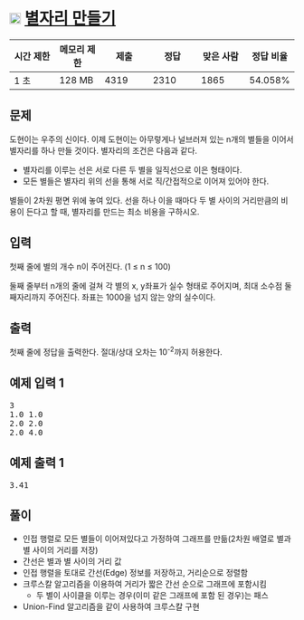 # <img src="https://d2gd6pc034wcta.cloudfront.net/tier/12.svg" class="solvedac-tier" width="20px"> [별자리 만들기](https://www.acmicpc.net/problem/4386)

<div class="col-md-12">
			<div class="table-responsive">
				<table class="table" id="problem-info">
				<thead>
				<tr>
									<th style="width:16%;">시간 제한</th>
					<th style="width:16%;">메모리 제한</th>
					<th style="width:17%;">제출</th>
					<th style="width:17%;">정답</th>
					<th style="width:17%;">맞은 사람</th>
					<th style="width:17%;">정답 비율</th>
								</tr>
				</thead>
				<tbody>
				<tr>
				<td>1 초 </td>
				<td>128 MB</td>
									<td>4319</td>
					<td>2310</td>
					<td>1865</td>
					<td>54.058%</td>
								</tr>
				</tbody>
				</table>
			</div>
</div>

## 문제
도현이는 우주의 신이다. 이제 도현이는 아무렇게나 널브러져 있는 n개의 별들을 이어서 별자리를 하나 만들 것이다. 별자리의 조건은 다음과 같다.

- 별자리를 이루는 선은 서로 다른 두 별을 일직선으로 이은 형태이다.
- 모든 별들은 별자리 위의 선을 통해 서로 직/간접적으로 이어져 있어야 한다.

별들이 2차원 평면 위에 놓여 있다. 선을 하나 이을 때마다 두 별 사이의 거리만큼의 비용이 든다고 할 때, 별자리를 만드는 최소 비용을 구하시오.

## 입력
첫째 줄에 별의 개수 n이 주어진다. (1 ≤ n ≤ 100)

둘째 줄부터 n개의 줄에 걸쳐 각 별의 x, y좌표가 실수 형태로 주어지며, 최대 소수점 둘째자리까지 주어진다. 좌표는 1000을 넘지 않는 양의 실수이다.

## 출력
첫째 줄에 정답을 출력한다. 절대/상대 오차는 10<sup>-2</sup>까지 허용한다.

<div class="col-md-12">
				<div class="row">
					<div class="col-md-6">
						<section id="sampleinput1">
						<div class="headline">
						<h2>예제 입력 1
						</h2>
						</div>
						<pre class="sampledata" id="sample-input-1">3
1.0 1.0
2.0 2.0
2.0 4.0
</pre>
						</section>
					</div>
					<div class="col-md-6">
						<section id="sampleoutput1">
						<div class="headline">
						<h2>예제 출력 1
						</h2>
						</div>
						<pre class="sampledata" id="sample-output-1">3.41
</pre>
						</section>
					</div>
									</div>
</div>

## 풀이
 - 인접 행렬로 모든 별들이 이어져있다고 가정하여 그래프를 만듦(2차원 배열로 별과 별 사이의 거리를 저장)
 - 간선은 별과 별 사이의 거리 값
 - 인접 행렬을 토대로 간선(Edge) 정보를 저장하고, 거리순으로 정렬함
 - 크루스칼 알고리즘을 이용하여 거리가 짧은 간선 순으로 그래프에 포함시킴
 	- 두 별이 사이클을 이루는 경우(이미 같은 그래프에 포함 된 경우)는 패스
 - Union-Find 알고리즘을 같이 사용하여 크루스칼 구현
